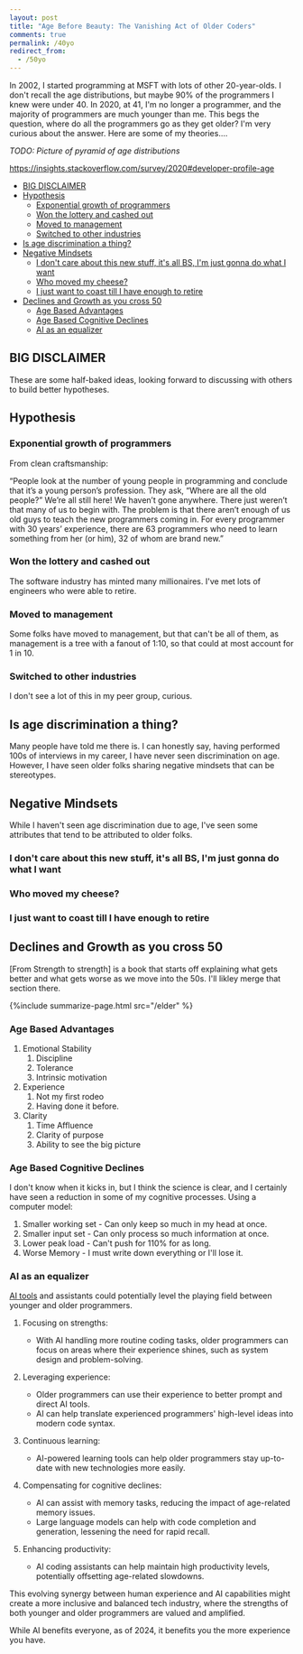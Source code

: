 ```yaml
---
layout: post
title: "Age Before Beauty: The Vanishing Act of Older Coders"
comments: true
permalink: /40yo
redirect_from:
  - /50yo
---
```


In 2002, I started programming at MSFT with lots of other 20-year-olds. I don't recall the age distributions, but maybe 90% of the programmers I knew were under 40. In 2020, at 41, I'm no longer a programmer, and the majority of programmers are much younger than me. This begs the question, where do all the programmers go as they get older? I'm very curious about the answer. Here are some of my theories....

_TODO: Picture of pyramid of age distributions_

<https://insights.stackoverflow.com/survey/2020#developer-profile-age>

<!-- prettier-ignore-start -->
<!-- vim-markdown-toc-start -->

- [BIG DISCLAIMER](#big-disclaimer)
- [Hypothesis](#hypothesis)
    - [Exponential growth of programmers](#exponential-growth-of-programmers)
    - [Won the lottery and cashed out](#won-the-lottery-and-cashed-out)
    - [Moved to management](#moved-to-management)
    - [Switched to other industries](#switched-to-other-industries)
- [Is age discrimination a thing?](#is-age-discrimination-a-thing)
- [Negative Mindsets](#negative-mindsets)
    - [I don't care about this new stuff, it's all BS, I'm just gonna do what I want](#i-dont-care-about-this-new-stuff-its-all-bs-im-just-gonna-do-what-i-want)
    - [Who moved my cheese?](#who-moved-my-cheese)
    - [I just want to coast till I have enough to retire](#i-just-want-to-coast-till-i-have-enough-to-retire)
- [Declines and Growth as you cross 50](#declines-and-growth-as-you-cross-50)
    - [Age Based Advantages](#age-based-advantages)
    - [Age Based Cognitive Declines](#age-based-cognitive-declines)
    - [AI as an equalizer](#ai-as-an-equalizer)

<!-- vim-markdown-toc -->
<!-- prettier-ignore-end -->

## BIG DISCLAIMER

These are some half-baked ideas, looking forward to discussing with others to build better hypotheses.

## Hypothesis

### Exponential growth of programmers

From clean craftsmanship:

“People look at the number of young people in programming and conclude that it’s a young person’s profession. They ask, “Where are all the old people?” We’re all still here! We haven’t gone anywhere. There just weren’t that many of us to begin with. The problem is that there aren’t enough of us old guys to teach the new programmers coming in. For every programmer with 30 years’ experience, there are 63 programmers who need to learn something from her (or him), 32 of whom are brand new.”

### Won the lottery and cashed out

The software industry has minted many millionaires. I've met lots of engineers who were able to retire.

### Moved to management

Some folks have moved to management, but that can't be all of them, as management is a tree with a fanout of 1:10, so that could at most account for 1 in 10.

### Switched to other industries

I don't see a lot of this in my peer group, curious.

## Is age discrimination a thing?

Many people have told me there is. I can honestly say, having performed 100s of interviews in my career, I have never seen discrimination on age. However, I have seen older folks sharing negative mindsets that can be stereotypes.

## Negative Mindsets

While I haven't seen age discrimination due to age, I've seen some attributes that tend to be attributed to older folks.

### I don't care about this new stuff, it's all BS, I'm just gonna do what I want

### Who moved my cheese?

### I just want to coast till I have enough to retire

## Declines and Growth as you cross 50

[From Strength to strength] is a book that starts off explaining what gets better and what gets worse as we move into the 50s. I'll likley merge that section there.

{%include summarize-page.html src="/elder" %}

### Age Based Advantages

1. Emotional Stability
   1. Discipline
   1. Tolerance
   1. Intrinsic motivation
1. Experience
   1. Not my first rodeo
   1. Having done it before.
1. Clarity
   1. Time Affluence
   1. Clarity of purpose
   1. Ability to see the big picture

### Age Based Cognitive Declines

I don't know when it kicks in, but I think the science is clear, and I certainly have seen a reduction in some of my cognitive processes. Using a computer model:

1. Smaller working set - Can only keep so much in my head at once.
1. Smaller input set - Can only process so much information at once.
1. Lower peak load - Can't push for 110% for as long.
1. Worse Memory - I must write down everything or I'll lose it.

### AI as an equalizer

[AI tools](/ai-coder) and assistants could potentially level the playing field between younger and older programmers.

1. Focusing on strengths:

   - With AI handling more routine coding tasks, older programmers can focus on areas where their experience shines, such as system design and problem-solving.

2. Leveraging experience:

   - Older programmers can use their experience to better prompt and direct AI tools.
   - AI can help translate experienced programmers' high-level ideas into modern code syntax.

3. Continuous learning:

   - AI-powered learning tools can help older programmers stay up-to-date with new technologies more easily.

4. Compensating for cognitive declines:

   - AI can assist with memory tasks, reducing the impact of age-related memory issues.
   - Large language models can help with code completion and generation, lessening the need for rapid recall.

5. Enhancing productivity:
   - AI coding assistants can help maintain high productivity levels, potentially offsetting age-related slowdowns.

This evolving synergy between human experience and AI capabilities might create a more inclusive and balanced tech industry, where the strengths of both younger and older programmers are valued and amplified.

While AI benefits everyone, as of 2024, it benefits you the more experience you have.
